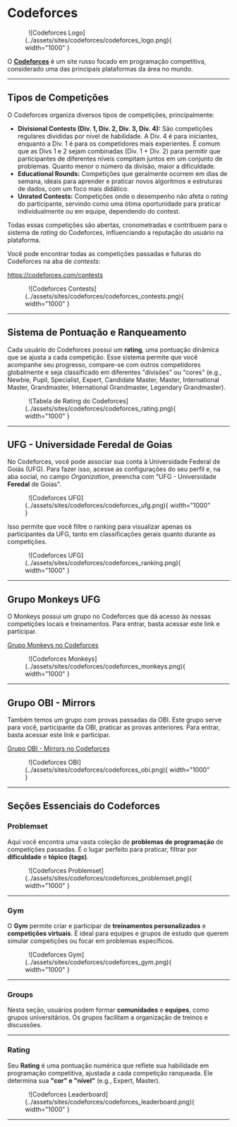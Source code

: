# Codeforces

<figure markdown="span">
  ![Codeforces Logo](../assets/sites/codeforces/codeforces_logo.png){ width="1000" }
</figure>

O <a href="https://codeforces.com/" target="_blank">**Codeforces**</a> é um site russo focado em programação competitiva, considerado uma das principais plataformas da área no mundo.

---

## Tipos de Competições

O Codeforces organiza diversos tipos de competições, principalmente:

* **Divisional Contests (Div. 1, Div. 2, Div. 3, Div. 4):** São competições regulares divididas por nível de habilidade. A Div. 4 é para iniciantes, enquanto a Div. 1 é para os competidores mais experientes. É comum que as Divs 1 e 2 sejam combinadas (Div. 1 + Div. 2) para permitir que participantes de diferentes níveis compitam juntos em um conjunto de problemas. Quanto menor o número da divisão, maior a dificuldade.
* **Educational Rounds:** Competições que geralmente ocorrem em dias de semana, ideais para aprender e praticar novos algoritmos e estruturas de dados, com um foco mais didático.
* **Unrated Contests:** Competições onde o desempenho não afeta o *rating* do participante, servindo como uma ótima oportunidade para praticar individualmente ou em equipe, dependendo do contest.

Todas essas competições são abertas, cronometradas e contribuem para o sistema de *rating* do Codeforces, influenciando a reputação do usuário na plataforma.

Você pode encontrar todas as competições passadas e futuras do Codeforces na aba de *contests*:

<a href="https://codeforces.com/contests" target="_blank">https://codeforces.com/contests</a>

<figure markdown="span">
  ![Codeforces Contests](../assets/sites/codeforces/codeforces_contests.png){ width="1000" }
</figure>

---

## Sistema de Pontuação e Ranqueamento

Cada usuário do Codeforces possui um **rating**, uma pontuação dinâmica que se ajusta a cada competição. Esse sistema permite que você acompanhe seu progresso, compare-se com outros competidores globalmente e seja classificado em diferentes "divisões" ou "cores" (e.g., Newbie, Pupil, Specialist, Expert, Candidate Master, Master, International Master, Grandmaster, International Grandmaster, Legendary Grandmaster).

<figure markdown="span">
  ![Tabela de Rating do Codeforces](../assets/sites/codeforces/codeforces_rating.png){ width="1000" }
</figure>

---

## UFG - Universidade Feredal de Goias

No Codeforces, você pode associar sua conta à Universidade Federal de Goiás (UFG). Para fazer isso, acesse as configurações do seu perfil e, na aba social, no campo *Organization*, preencha com "UFG - Universidade **Feredal** de Goias".

<figure markdown="span">
  ![Codeforces UFG](../assets/sites/codeforces/codeforces_ufg.png){ width="1000" }
</figure>

Isso permite que você filtre o ranking para visualizar apenas os participantes da UFG, tanto em classificações gerais quanto durante as competições.

<figure markdown="span">
  ![Codeforces UFG](../assets/sites/codeforces/codeforces_ranking.png){ width="1000" }
</figure>

---

## Grupo Monkeys UFG

O Monkeys possui um grupo no Codeforces que dá acesso às nossas competições locais e treinamentos. Para entrar, basta acessar este link e participar.

<a href="https://codeforces.com/group/SmO1tpanN1" target="_blank">Grupo Monkeys no Codeforces</a>

<figure markdown="span">
  ![Codeforces Monkeys](../assets/sites/codeforces/codeforces_monkeys.png){ width="1000" }
</figure>

---

## Grupo OBI - Mirrors

Também temos um grupo com provas passadas da OBI. Este grupo serve para você, participante da OBI, praticar as provas anteriores. Para entrar, basta acessar este link e participar.

<a href="https://codeforces.com/group/SFkT4V3SYb" target="_blank">Grupo OBI - Mirrors no Codeforces</a>

<figure markdown="span">
  ![Codeforces OBI](../assets/sites/codeforces/codeforces_obi.png){ width="1000" }
</figure>

---

## Seções Essenciais do Codeforces

### Problemset

Aqui você encontra uma vasta coleção de **problemas de programação** de competições passadas. É o lugar perfeito para praticar, filtrar por **dificuldade** e **tópico (tags)**.

<figure markdown="span">
  ![Codeforces Problemset](../assets/sites/codeforces/codeforces_problemset.png){ width="1000" }
</figure>

---

### Gym

O **Gym** permite criar e participar de **treinamentos personalizados** e **competições virtuais**. É ideal para equipes e grupos de estudo que querem simular competições ou focar em problemas específicos.

<figure markdown="span">
  ![Codeforces Gym](../assets/sites/codeforces/codeforces_gym.png){ width="1000" }
</figure>

---

### Groups

Nesta seção, usuários podem formar **comunidades** e **equipes**, como grupos universitários. Os grupos facilitam a organização de treinos e discussões.

---

### Rating

Seu **Rating** é uma pontuação numérica que reflete sua habilidade em programação competitiva, ajustada a cada competição ranqueada. Ele determina sua **"cor" e "nível"** (e.g., Expert, Master).

<figure markdown="span">
  ![Codeforces Leaderboard](../assets/sites/codeforces/codeforces_leaderboard.png){ width="1000" }
</figure>

---